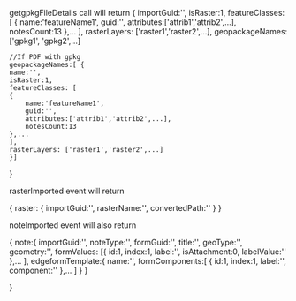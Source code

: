 
getgpkgFileDetails call will return
{
    importGuid:'',
	isRaster:1,
	featureClasses: [
	{
		name:'featureName1',
		guid:'',
		attributes:['attrib1','attrib2',...],
		notesCount:13
	},...
	],
	rasterLayers: ['raster1','raster2',...],
	geopackageNames: ['gpkg1', 'gpkg2',...]
	
	//If PDF with gpkg
	geopackageNames:[ {
	name:'',
	isRaster:1,
	featureClasses: [
	{
		name:'featureName1',
		guid:'',
		attributes:['attrib1','attrib2',...],
		notesCount:13
	},...
	],
	rasterLayers: ['raster1','raster2',...]
	}]
}

rasterImported event will return

{
	raster: {
		importGuid:'',
		rasterName:'',
		convertedPath:''
	}
}

noteImported event will also return

{
	note:{
		importGuid:'',
		noteType:'',
		formGuid:'',
		title:'',
		geoType:'',
		geometry:'',
		formValues: [{
			id:1,
			index:1,
			label:'',
			isAttachment:0,
			labelValue:''
			},...
		],
		edgeformTemplate:{
			name:'',
			formComponents:[
				{
					id:1,
					index:1,
					label:'',
					component:''
				},...
			]
		}
 	}
	
}



